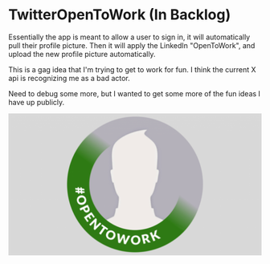 # TwitterOpenToWork (In Backlog)
Essentially the app is meant to allow a user to sign in, it will automatically pull their profile picture. Then it will apply the LinkedIn "OpenToWork", and upload the new profile picture automatically.

This is a gag idea that I'm trying to get to work for fun. I think the current X api is recognizing me as a bad actor. 

Need to debug some more, but I wanted to get some more of the fun ideas I have up publicly. 

![alt text](https://raw.githubusercontent.com/MayankSingamreddy/TwitterOpenToWork/main/readmeimage.png)
